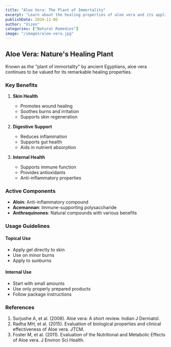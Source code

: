 ```yaml
---
title: "Aloe Vera: The Plant of Immortality"
excerpt: "Learn about the healing properties of aloe vera and its applications for skin health, digestion, and overall wellness."
publishDate: 2024-11-06
author: "Vizen"
categories: ["Natural Remedies"]
image: "/images/aloe-vera.jpg"
---
```


## Aloe Vera: Nature's Healing Plant

Known as the "plant of immortality" by ancient Egyptians, aloe vera continues to be valued for its remarkable healing properties.

### Key Benefits

1. **Skin Health**
   - Promotes wound healing
   - Soothes burns and irritation
   - Supports skin regeneration

2. **Digestive Support**
   - Reduces inflammation
   - Supports gut health
   - Aids in nutrient absorption

3. **Internal Health**
   - Supports immune function
   - Provides antioxidants
   - Anti-inflammatory properties

### Active Components

- **Aloin**: Anti-inflammatory compound
- **Acemannan**: Immune-supporting polysaccharide
- **Anthraquinones**: Natural compounds with various benefits

### Usage Guidelines

#### Topical Use
- Apply gel directly to skin
- Use on minor burns
- Apply to sunburns

#### Internal Use
- Start with small amounts
- Use only properly prepared products
- Follow package instructions

### References

1. Surjushe A, et al. (2008). Aloe vera: A short review. Indian J Dermatol.
2. Radha MH, et al. (2015). Evaluation of biological properties and clinical effectiveness of Aloe vera. JTCM.
3. Foster M, et al. (2011). Evaluation of the Nutritional and Metabolic Effects of Aloe vera. J Environ Sci Health.